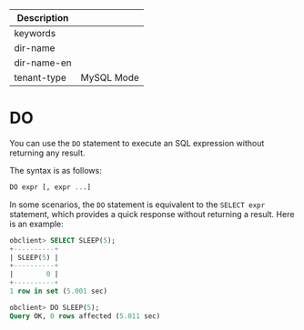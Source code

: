 | Description   |                 |
|---------------|-----------------|
| keywords      |                 |
| dir-name      |                 |
| dir-name-en   |                 |
| tenant-type   | MySQL Mode      |

# DO


You can use the `DO` statement to execute an SQL expression without returning any result.

The syntax is as follows:

```sql
DO expr [, expr ...]
```


In some scenarios, the `DO` statement is equivalent to the `SELECT expr` statement, which provides a quick response without returning a result. Here is an example:

```sql
obclient> SELECT SLEEP(5);
+----------+
| SLEEP(5) |
+----------+
|        0 |
+----------+
1 row in set (5.001 sec)

obclient> DO SLEEP(5);
Query OK, 0 rows affected (5.011 sec)
```
